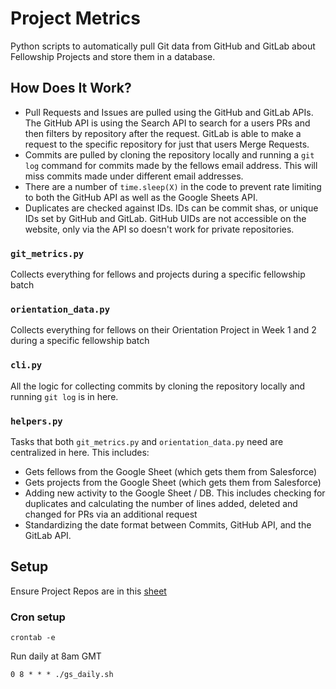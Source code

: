 # Project Metrics

Python scripts to automatically pull Git data from GitHub and GitLab about Fellowship Projects and store them in a database.

## How Does It Work?

- Pull Requests and Issues are pulled using the GitHub and GitLab APIs. The GitHub API is using the Search API to search for a users PRs and then filters by repository after the request. GitLab is able to make a request to the specific repository for just that users Merge Requests.
- Commits are pulled by cloning the repository locally and running a `git log` command for commits made by the fellows email address. This will miss commits made under different email addresses.
- There are a number of `time.sleep(X)` in the code to prevent rate limiting to both the GitHub API as well as the Google Sheets API.
- Duplicates are checked against IDs. IDs can be commit shas, or unique IDs set by GitHub and GitLab. GitHub UIDs are not accessible on the website, only via the API so doesn't work for private repositories.

### `git_metrics.py`
Collects everything for fellows and projects during a specific fellowship batch

### `orientation_data.py`
Collects everything for fellows on their Orientation Project in Week 1 and 2 during a specific fellowship batch

### `cli.py`
All the logic for collecting commits by cloning the repository locally and running `git log` is in here.

### `helpers.py`
Tasks that both `git_metrics.py` and `orientation_data.py` need are centralized in here. This includes:
- Gets fellows from the Google Sheet (which gets them from Salesforce)
- Gets projects from the Google Sheet (which gets them from Salesforce)
- Adding new activity to the Google Sheet / DB. This includes checking for duplicates and calculating the number of lines added, deleted and changed for PRs via an additional request
- Standardizing the date format between Commits, GitHub API, and the GitLab API.

## Setup 

Ensure Project Repos are in this [sheet](https://docs.google.com/spreadsheets/d/12quNi2TYuRK40woals-ABPT5NcsmhBmC_dHNU9rX1Do/edit#gid=0)

### Cron setup

```
crontab -e
```

Run daily at 8am GMT
```
0 8 * * * ./gs_daily.sh
```

